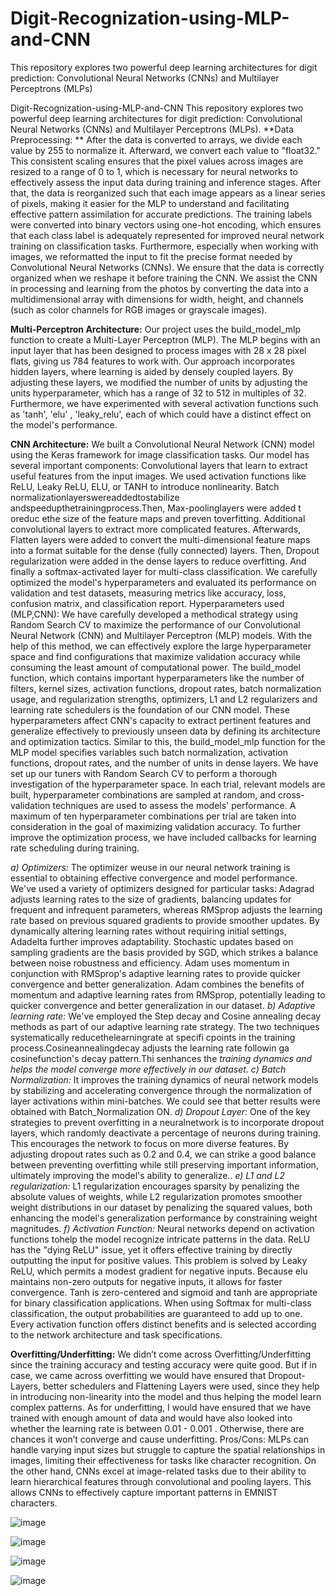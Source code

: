 # Digit-Recognization-using-MLP-and-CNN
This repository explores two powerful deep learning architectures for digit prediction: Convolutional Neural Networks (CNNs) and Multilayer Perceptrons (MLPs)

 Digit-Recognization-using-MLP-and-CNN
This repository explores two powerful deep learning architectures for digit prediction: Convolutional Neural Networks (CNNs) and Multilayer Perceptrons (MLPs).
**Data Preprocessing: **
After the data is converted to arrays, we divide each value by 255 to
normalize it. Afterward, we convert each value to "float32." This consistent scaling ensures that the pixel values across images are resized to a range of 0 to 1, which is necessary for neural networks to effectively assess the input data during training and inference stages. After that, the data is reorganized such that each image appears as a linear series of pixels, making it easier for the MLP to understand and facilitating effective pattern assimilation for accurate predictions. The training labels were converted into binary vectors using one-hot encoding, which ensures
that each class label is adequately represented for improved neural network training on classification tasks.
Furthermore, especially when working with images, we reformatted the input to fit the
precise format needed by Convolutional Neural Networks (CNNs). We ensure that the data is
correctly organized when we reshape it before training the CNN. We assist the CNN in
processing and learning from the photos by converting the data into a multidimensional array
with dimensions for width, height, and channels (such as color channels for RGB images or
grayscale images).

**Multi-Perceptron Architecture:**
Our project uses the build_model_mlp function to create a
Multi-Layer Perceptron (MLP). The MLP begins with an input layer that has been designed to
process images with 28 x 28 pixel flats, giving us 784 features to work with.
Our approach incorporates hidden layers, where learning is aided by densely coupled
layers. By adjusting these layers, we modified the number of units by adjusting the units
hyperparameter, which has a range of 32 to 512 in multiples of 32. Furthermore, we have
experimented with several activation functions such as 'tanh', 'elu' , 'leaky_relu', each of which
could have a distinct effect on the model's performance.

**CNN Architecture:**
We built a Convolutional Neural Network (CNN) model using the Keras
framework for image classification tasks. Our model has several important components:
Convolutional layers that learn to extract useful features from the input images. We used
activation functions like ReLU, Leaky ReLU, ELU, or TANH to introduce nonlinearity. Batch
normalizationlayerswereaddedtostabilize andspeedupthetrainingprocess.Then,
Max-poolinglayers were added t oreduc ethe size of the feature maps and preven toverfitting.
Additional convolutional layers to extract more complicated features. Afterwards, Flatten layers
were added to convert the multi-dimensional feature maps into a format suitable for the dense
(fully connected) layers.
Then, Dropout regularization were added in the dense layers to reduce overfitting. And finally a
softmax-activated layer for multi-class classification. We carefully optimized the model's
hyperparameters and evaluated its performance on validation and test datasets, measuring
metrics like accuracy, loss, confusion matrix, and classification report.
Hyperparameters used (MLP,CNN): We have carefully developed a methodical strategy
using Random Search CV to maximize the performance of our Convolutional Neural Network
(CNN) and Multilayer Perceptron (MLP) models. With the help of this method, we can
effectively explore the large hyperparameter space and find configurations that maximize
validation accuracy while consuming the least amount of computational power.
The build_model function, which contains important hyperparameters like the number of
filters, kernel sizes, activation functions, dropout rates, batch normalization usage, and
regularization strengths, optimizers, L1 and L2 regularizers and learning rate schedulers is the foundation of our CNN model. These hyperparameters affect CNN's capacity to extract pertinent features and generalize effectively to previously unseen data by defining its architecture and optimization tactics. Similar to this, the build_model_mlp function for the MLP model specifies variables such batch normalization, activation functions, dropout rates, and the number of units in dense layers.
We have set up our tuners with Random Search CV to perform a thorough investigation
of the hyperparameter space. In each trial, relevant models are built, hyperparameter combinations are sampled at random, and cross-validation techniques are used to assess the models' performance. A maximum of ten hyperparameter combinations per trial are taken into consideration in the goal of maximizing validation accuracy. To further improve the optimization process, we have included callbacks for learning rate scheduling during training.

_a) Optimizers:_
The optimizer weuse in our neural network training is essential to obtaining effective convergence and model performance. We've used a variety of optimizers designed for particular tasks: Adagrad adjusts learning rates to the size of gradients, balancing updates for frequent and infrequent parameters, whereas RMSprop adjusts the learning rate based on previous squared gradients to provide smoother updates. By dynamically altering learning rates without requiring initial settings, Adadelta further improves adaptability. Stochastic updates based on sampling gradients are the basis provided by SGD, which strikes a balance between noise robustness and efficiency.
Adam uses momentum in conjunction with RMSprop's adaptive learning rates to provide
quicker convergence and better generalization. Adam combines the benefits of momentum and adaptive learning rates from RMSprop, potentially leading to quicker
convergence and better generalization in our dataset.
_b) Adaptive learning rate:_
We've employed the Step decay and Cosine annealing decay
methods as part of our adaptive learning rate strategy. The two techniques systematically reducethelearningrate at specifi cpoints in the training process.Cosineannealingdecay adjusts the learning rate followin ga cosinefunction's decay pattern.Thi senhances the _training dynamics and helps the model converge more effectively in our dataset.
c) Batch Normalization:_
It improves the training dynamics of neural network models by stabilizing and accelerating convergence through the normalization of layer activations
within mini-batches. We could see that better results were obtained with
Batch_Normalization ON.
_d) Dropout Layer:_
One of the key strategies to prevent overfitting in a neuralnetwork is to incorporate dropout layers, which randomly deactivate a percentage of neurons during training. This encourages the network to focus on more diverse features. By adjusting dropout rates such as 0.2 and 0.4, we can strike a good balance between preventing overfitting while still preserving important information, ultimately improving the model's
ability to generalize..
_e) L1 and L2 regularization:_
L1 regularization encourages sparsity by penalizing the absolute values of weights, while L2 regularization promotes smoother weight distributions in our dataset by penalizing the squared values, both enhancing the model's generalization performance by constraining weight magnitudes.
_f) Activation Function:_
Neural networks depend on activation functions tohelp the model recognize intricate patterns in the data. ReLU has the "dying ReLU" issue, yet it offers effective training by directly outputting the input for positive values. This problem is solved by Leaky ReLU, which permits a modest gradient for negative inputs. Because elu maintains non-zero outputs for negative inputs, it allows for faster convergence. Tanh is zero-centered and sigmoid and tanh are appropriate for binary classification applications. When using Softmax for multi-class classification, the output probabilities
are guaranteed to add up to one. Every activation function offers distinct benefits and is selected according to the network architecture and task specifications.

**Overfitting/Underfitting:**
We didn’t come across Overfitting/Underfitting since the training
accuracy and testing accuracy were quite good. But if in case, we came across overfitting we
would have ensured that Dropout-Layers, better schedulers and Flattening Layers were used,
since they help in introducing non-linearity into the model and thus helping the model learn
complex patterns. As for underfitting, I would have ensured that we have trained with enough
amount of data and would have also looked into whether the learning rate is between 0.01 -
0.001 . Otherwise, there are chances it won’t converge and cause underfitting.
Pros/Cons: MLPs can handle varying input sizes but struggle to capture the spatial relationships
in images, limiting their effectiveness for tasks like character recognition. On the other hand,
CNNs excel at image-related tasks due to their ability to learn hierarchical features through
convolutional and pooling layers. This allows CNNs to effectively capture important patterns in
EMNIST characters.

![image](https://github.com/arjunk3x/Digit-Recognization-using-MLP-and-CNN/assets/147756161/6d51c3e0-4bdf-4f8f-9cc3-290f8bb46670)

![image](https://github.com/arjunk3x/Digit-Recognization-using-MLP-and-CNN/assets/147756161/162a7626-23d2-4972-b1c7-144c59ac828d)

![image](https://github.com/arjunk3x/Digit-Recognization-using-MLP-and-CNN/assets/147756161/07b54f69-ef16-4ef5-930c-540629e9567d)

![image](https://github.com/arjunk3x/Digit-Recognization-using-MLP-and-CNN/assets/147756161/f12c7b27-7112-4d60-b639-56f07d9f5455)
